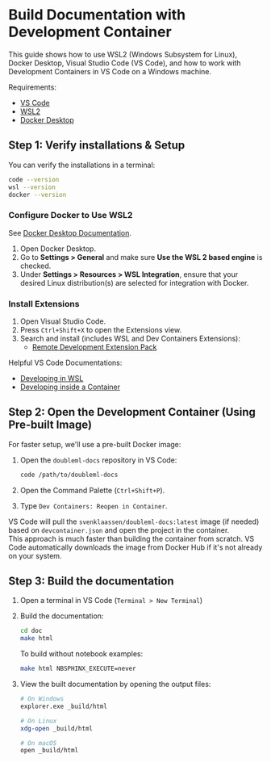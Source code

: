 # Build Documentation with Development Container

This guide shows how to use WSL2 (Windows Subsystem for Linux), Docker Desktop, Visual Studio Code (VS Code), and how to work with Development Containers in VS Code on a Windows machine.

Requirements:
 - [VS Code](https://code.visualstudio.com/)
 - [WSL2](https://learn.microsoft.com/en-us/windows/wsl/install)
 - [Docker Desktop](https://docs.docker.com/desktop/setup/install/windows-install/)

## Step 1: Verify installations & Setup

You can verify the installations in a terminal:
   
   ```bash
   code --version
   wsl --version
   docker --version
   ```

### Configure Docker to Use WSL2

   See [Docker Desktop Documentation](https://docs.docker.com/desktop/features/wsl/#turn-on-docker-desktop-wsl-2).
   1. Open Docker Desktop.
   2. Go to **Settings > General** and make sure **Use the WSL 2 based engine** is checked.
   3. Under **Settings > Resources > WSL Integration**, ensure that your desired Linux distribution(s) are selected for integration with Docker.

### Install Extensions

   1. Open Visual Studio Code.
   2. Press `Ctrl+Shift+X` to open the Extensions view.
   3. Search and install (includes WSL and Dev Containers Extensions):
      - [Remote Development Extension Pack](https://marketplace.visualstudio.com/items?itemName=ms-vscode-remote.vscode-remote-extensionpack)

   Helpful VS Code Documentations:
   - [Developing in WSL](https://code.visualstudio.com/docs/remote/wsl)
   - [Developing inside a Container](https://code.visualstudio.com/docs/devcontainers/containers)


## Step 2: Open the Development Container (Using Pre-built Image)

For faster setup, we'll use a pre-built Docker image:

1. Open the `doubleml-docs` repository in VS Code:

   ```bash
   code /path/to/doubleml-docs
   ```

2. Open the Command Palette (`Ctrl+Shift+P`).
3. Type `Dev Containers: Reopen in Container`.

VS Code will pull the `svenklaassen/doubleml-docs:latest` image (if needed) based on `devcontainer.json` and open the project in the container.<br>
This approach is much faster than building the container from scratch. VS Code automatically downloads the image from Docker Hub if it's not already on your system.


## Step 3: Build the documentation

1. Open a terminal in VS Code (`Terminal > New Terminal`)

2. Build the documentation:

   ```bash
   cd doc
   make html
   ```

   To build without notebook examples:
   ```bash
   make html NBSPHINX_EXECUTE=never
   ```

3. View the built documentation by opening the output files:

   ```bash
   # On Windows
   explorer.exe _build/html
   
   # On Linux
   xdg-open _build/html
   
   # On macOS
   open _build/html
   ```
